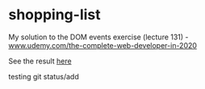 

# shopping-list
My solution to the DOM events exercise (lecture 131) - www.udemy.com/the-complete-web-developer-in-2020

See the result [here](https://neoangeiras.github.io/ztm/shoppinglist/index.html)

testing git status/add

